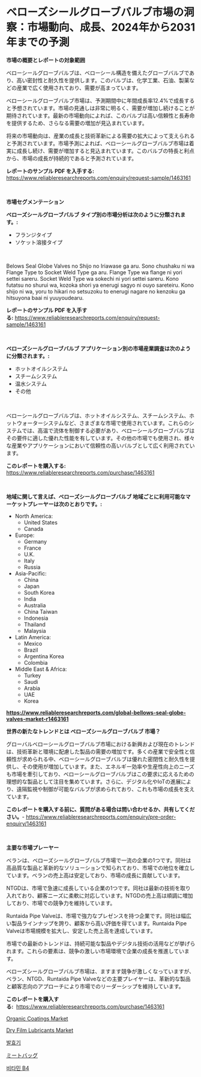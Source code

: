 <p><h1>ベローズシールグローブバルブ市場の洞察：市場動向、成長、2024年から2031年までの予測</h1></p><p><strong>市場の概要とレポートの対象範囲</strong></p>
<p><p>ベローシールグローブバルブは、ベローシール構造を備えたグローブバルブであり、高い密封性と耐久性を提供します。このバルブは、化学工業、石油、製薬などの産業で広く使用されており、需要が高まっています。</p><p>ベローシールグローブバルブ市場は、予測期間中に年間成長率12.4%で成長すると予想されています。市場の見通しは非常に明るく、需要が増加し続けることが期待されています。最新の市場動向によれば、このバルブは高い信頼性と長寿命を提供するため、さらなる需要の増加が見込まれています。</p><p>将来の市場動向は、産業の成長と技術革新による需要の拡大によって支えられると予測されています。市場予測によれば、ベローシールグローブバルブ市場は着実に成長し続け、需要が増加すると見込まれています。このバルブの特長と利点から、市場の成長が持続的であると予測されています。</p></p>
<p><strong>レポートのサンプル PDF を入手する:</strong> <a href="https://www.reliableresearchreports.com/enquiry/request-sample/1463161">https://www.reliableresearchreports.com/enquiry/request-sample/1463161</a></p>
<p>&nbsp;</p>
<p><strong>市場セグメンテーション</strong></p>
<p><strong>ベローズシールグローブバルブ タイプ別の市場分析は次のように分類されます。:</strong></p>
<p><ul><li>フランジタイプ</li><li>ソケット溶接タイプ</li></ul></p>
<p>&nbsp;</p>
<p><p>Belows Seal Globe Valves no Shijo no Iriawase ga aru. Sono chushaku ni wa Flange Type to Socket Weld Type ga aru. Flange Type wa flange ni yori settei sareru. Socket Weld Type wa sokechi ni yori settei sareru. Kono futatsu no shurui wa, kozoka shori ya enerugi sagyo ni ouyo sareteiru. Kono shijo ni wa, yoru to hikari no setsuzoku to enerugi nagare no kenzoku ga hitsuyona baai ni yuuyoudearu.</p></p>
<p><strong>レポートのサンプル PDF を入手する:</strong>&nbsp;<a href="https://www.reliableresearchreports.com/enquiry/request-sample/1463161">https://www.reliableresearchreports.com/enquiry/request-sample/1463161</a></p>
<p>&nbsp;</p>
<p><strong> ベローズシールグローブバルブ アプリケーション別の市場産業調査は次のように分類されます。:</strong></p>
<p><ul><li>ホットオイルシステム</li><li>スチームシステム</li><li>温水システム</li><li>その他</li></ul></p>
<p>&nbsp;</p>
<p><p>ベローシールグローブバルブは、ホットオイルシステム、スチームシステム、ホットウォーターシステムなど、さまざまな市場で使用されています。これらのシステムでは、高温で流体を制御する必要があり、ベローシールグローブバルブはその要件に適した優れた性能を有しています。その他の市場でも使用され、様々な産業やアプリケーションにおいて信頼性の高いバルブとして広く利用されています。</p></p>
<p><strong>このレポートを購入する:</strong>&nbsp; <a href="https://www.reliableresearchreports.com/purchase/1463161">https://www.reliableresearchreports.com/purchase/1463161</a></p>
<p>&nbsp;</p>
<p><strong>地域に関して言えば、ベローズシールグローブバルブ 地域ごとに利用可能なマーケットプレーヤーは次のとおりです。:</strong></p>
<p><ul>
    <li>
        North America:
        <ul>
            <li>United States</li>
            <li>Canada</li>
        </ul>
    </li>
    <li>
        Europe:
        <ul>
            <li>Germany</li>
            <li>France</li>
            <li>U.K.</li>
            <li>Italy</li>
            <li>Russia</li>
        </ul>
    </li>
    <li>
        Asia-Pacific:
        <ul>
            <li>China</li>
            <li>Japan</li>
            <li>South Korea</li>
            <li>India</li>
            <li>Australia</li>
            <li>China Taiwan</li>
            <li>Indonesia</li>
            <li>Thailand</li>
            <li>Malaysia</li>
        </ul>
    </li>
    <li>
        Latin America:
        <ul>
            <li>Mexico</li>
            <li>Brazil</li>
            <li>Argentina Korea</li>
            <li>Colombia</li>
        </ul>
    </li>
    <li>
        Middle East & Africa:
        <ul>
            <li>Turkey</li>
            <li>Saudi</li>
            <li>Arabia</li>
            <li>UAE</li>
            <li>Korea</li>
        </ul>
    </li>
    </ul></p>
<p><strong><a href="https://www.reliableresearchreports.com/global-bellows-seal-globe-valves-market-r1463161">https://www.reliableresearchreports.com/global-bellows-seal-globe-valves-market-r1463161</a></strong>&nbsp;</p>
<p><strong>世界の新たなトレンドとは ベローズシールグローブバルブ 市場？</strong></p>
<p><p>グローバルベローシールグローブバルブ市場における新興および現在のトレンドは、技術革新と環境に配慮した製品の需要の増加です。多くの産業で安全性と信頼性が求められる中、ベローシールグローブバルブは優れた密閉性と耐久性を提供し、その使用が増加しています。また、エネルギー効率や生産性向上のニーズも市場を牽引しており、ベローシールグローブバルブはこの要求に応えるための理想的な製品として注目を集めています。さらに、デジタル化やIoTの進展により、遠隔監視や制御が可能なバルブが求められており、これも市場の成長を支えています。</p></p>
<p><strong>このレポートを購入する前に、質問がある場合は問い合わせるか、共有してください。</strong>- <a href="https://www.reliableresearchreports.com/enquiry/pre-order-enquiry/1463161">https://www.reliableresearchreports.com/enquiry/pre-order-enquiry/1463161</a></p>
<p>&nbsp;</p>
<p><strong>主要な市場プレーヤー</strong></p>
<p><p>ベランは、ベローズシールグローブバルブ市場で一流の企業の1つです。同社は高品質な製品と革新的なソリューションで知られており、市場での地位を確立しています。ベランの売上高は安定しており、市場の成長に貢献しています。</p><p>NTGDは、市場で急速に成長している企業の1つです。同社は最新の技術を取り入れており、顧客ニーズに柔軟に対応しています。NTGDの売上高は順調に増加しており、市場での競争力を維持しています。</p><p>Runtaida Pipe Valveは、市場で強力なプレゼンスを持つ企業です。同社は幅広い製品ラインナップを誇り、顧客から高い評価を得ています。Runtaida Pipe Valveは市場規模を拡大し、安定した売上高を達成しています。</p><p>市場での最新のトレンドは、持続可能な製品やデジタル技術の活用などが挙げられます。これらの要素は、競争の激しい市場環境で企業の成長を推進しています。</p><p>ベローズシールグローブバルブ市場は、ますます競争が激しくなっていますが、ベラン、NTGD、Runtaida Pipe Valveなどの主要プレイヤーは、革新的な製品と顧客志向のアプローチにより市場でのリーダーシップを維持しています。</p></p>
<p><strong>このレポートを購入する:</strong>&nbsp;&nbsp;<a href="https://www.reliableresearchreports.com/purchase/1463161">https://www.reliableresearchreports.com/purchase/1463161</a></p>
<p><p><a href="https://www.linkedin.com/pulse/organic-coatings-market-centers-aspects-growth-share-opportunity-9czqf?trackingId=sunv6KGqZ7FfCVGNPTKhLg%3D%3D">Organic Coatings Market</a></p><p><a href="https://www.linkedin.com/pulse/dry-film-lubricants-market-size-share-amp-trends-analysis-report-icqvf?trackingId=baHE49YeV179BRTCcxygjg%3D%3D">Dry Film Lubricants Market</a></p><p><a href="https://medium.com/@christianlarkinus/%EB%B0%9C%E9%85%B5%EA%B8%B0-%EC%8B%9C%EC%9E%A5-%EB%B6%84%EC%84%9D-%EA%B8%80%EB%A1%9C%EB%B2%8C-%EC%82%B0%EC%97%85-%EC%A0%84%EB%A7%9D-%EB%B0%8F-%EC%98%88%EC%B8%A1-2024%EB%85%84%EB%B6%80%ED%84%B0-2031%EB%85%84-9dd3fbf1a27b">발효기</a></p><p><a href="https://github.com/cnnriuez22368/Market-Research-Report-List-1/blob/main/646495330875.md">ミートバッグ</a></p><p><a href="https://medium.com/@goonfghyt6587/%EB%B9%84%ED%83%80%EB%AF%BC-b4-%EC%8B%9C%EC%9E%A5-%EA%B7%9C%EB%AA%A8-%EB%B0%8F-%EC%8B%9C%EC%9E%A5-%EB%8F%99%ED%96%A5-2024%EB%85%84%EB%B6%80%ED%84%B0-2031%EB%85%84%EA%B9%8C%EC%A7%80%EC%9D%98-%EC%99%84%EC%A0%84%ED%95%9C-%EC%82%B0%EC%97%85-%EA%B0%9C%EC%9A%94-853facfaf67a">비타민 B4</a></p></p>